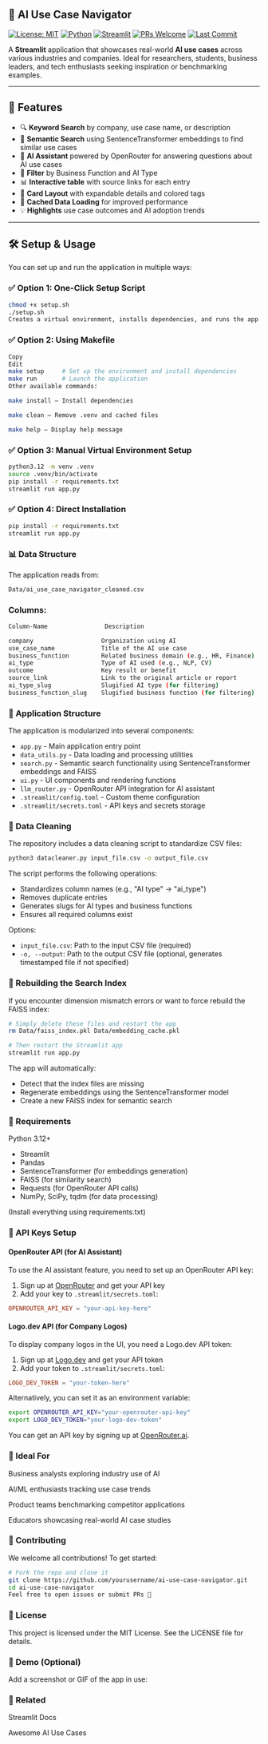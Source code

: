 ## 🚀 AI Use Case Navigator

[![License: MIT](https://img.shields.io/badge/License-MIT-blue.svg)](LICENSE)
[![Python](https://img.shields.io/badge/Python-3.12%2B-blue.svg)](https://www.python.org/downloads/)
[![Streamlit](https://img.shields.io/badge/Built%20with-Streamlit-ff4b4b.svg)](https://streamlit.io/)
[![PRs Welcome](https://img.shields.io/badge/PRs-welcome-brightgreen.svg)](https://github.com/yourusername/ai-use-case-navigator/pulls)
[![Last Commit](https://img.shields.io/github/last-commit/yourusername/ai-use-case-navigator)](https://github.com/yourusername/ai-use-case-navigator/commits)

A **Streamlit** application that showcases real-world **AI use cases** across various industries and companies. Ideal for researchers, students, business leaders, and tech enthusiasts seeking inspiration or benchmarking examples.

---

## 🌟 Features

- 🔍 **Keyword Search** by company, use case name, or description  
- 🔮 **Semantic Search** using SentenceTransformer embeddings to find similar use cases
- 💬 **AI Assistant** powered by OpenRouter for answering questions about AI use cases
- 🧠 **Filter** by Business Function and AI Type  
- 📊 **Interactive table** with source links for each entry  
- 🎨 **Card Layout** with expandable details and colored tags
- 📁 **Cached Data Loading** for improved performance
- 💡 **Highlights** use case outcomes and AI adoption trends

---

## 🛠️ Setup & Usage

You can set up and run the application in multiple ways:

### ✅ Option 1: One-Click Setup Script

```bash
chmod +x setup.sh
./setup.sh
Creates a virtual environment, installs dependencies, and runs the app.
```

### ✅ Option 2: Using Makefile
```bash
Copy
Edit
make setup     # Set up the environment and install dependencies
make run       # Launch the application
Other available commands:

make install – Install dependencies

make clean – Remove .venv and cached files

make help – Display help message
```
### ✅ Option 3: Manual Virtual Environment Setup
```bash
python3.12 -m venv .venv
source .venv/bin/activate
pip install -r requirements.txt
streamlit run app.py    
```
### ✅ Option 4: Direct Installation
```bash
pip install -r requirements.txt
streamlit run app.py
```

### 📊 Data Structure
The application reads from:

```bash
Data/ai_use_case_navigator_cleaned.csv
```

### Columns:
```bash
Column-Name                Description

company                   Organization using AI
use_case_name             Title of the AI use case
business_function         Related business domain (e.g., HR, Finance)
ai_type                   Type of AI used (e.g., NLP, CV)
outcome                   Key result or benefit
source_link               Link to the original article or report
ai_type_slug              Slugified AI type (for filtering)
business_function_slug    Slugified business function (for filtering)
```

### 🧩 Application Structure

The application is modularized into several components:

- `app.py` - Main application entry point
- `data_utils.py` - Data loading and processing utilities
- `search.py` - Semantic search functionality using SentenceTransformer embeddings and FAISS
- `ui.py` - UI components and rendering functions
- `llm_router.py` - OpenRouter API integration for AI assistant
- `.streamlit/config.toml` - Custom theme configuration
- `.streamlit/secrets.toml` - API keys and secrets storage

### 🧹 Data Cleaning
The repository includes a data cleaning script to standardize CSV files:

```bash
python3 datacleaner.py input_file.csv -o output_file.csv
```

The script performs the following operations:
- Standardizes column names (e.g., "AI type" → "ai_type")
- Removes duplicate entries
- Generates slugs for AI types and business functions
- Ensures all required columns exist

Options:
- `input_file.csv`: Path to the input CSV file (required)
- `-o, --output`: Path to the output CSV file (optional, generates timestamped file if not specified)

### 🔄 Rebuilding the Search Index
If you encounter dimension mismatch errors or want to force rebuild the FAISS index:

```bash
# Simply delete these files and restart the app
rm Data/faiss_index.pkl Data/embedding_cache.pkl

# Then restart the Streamlit app
streamlit run app.py
```

The app will automatically:
- Detect that the index files are missing
- Regenerate embeddings using the SentenceTransformer model
- Create a new FAISS index for semantic search

### 📎 Requirements
Python 3.12+

- Streamlit
- Pandas
- SentenceTransformer (for embeddings generation)
- FAISS (for similarity search)
- Requests (for OpenRouter API calls)
- NumPy, SciPy, tqdm (for data processing)

(Install everything using requirements.txt)

### 🔑 API Keys Setup

#### OpenRouter API (for AI Assistant)
To use the AI assistant feature, you need to set up an OpenRouter API key:

1. Sign up at [OpenRouter](https://openrouter.ai/) and get your API key
2. Add your key to `.streamlit/secrets.toml`:

```toml
OPENROUTER_API_KEY = "your-api-key-here"
```

#### Logo.dev API (for Company Logos)
To display company logos in the UI, you need a Logo.dev API token:

1. Sign up at [Logo.dev](https://logo.dev/) and get your API token
2. Add your token to `.streamlit/secrets.toml`:

```toml
LOGO_DEV_TOKEN = "your-token-here"
```

Alternatively, you can set it as an environment variable:

```bash
export OPENROUTER_API_KEY="your-openrouter-api-key"
export LOGO_DEV_TOKEN="your-logo-dev-token"
```

You can get an API key by signing up at [OpenRouter.ai](https://openrouter.ai/).

### 💼 Ideal For
Business analysts exploring industry use of AI

AI/ML enthusiasts tracking use case trends

Product teams benchmarking competitor applications

Educators showcasing real-world AI case studies

### 🤝 Contributing
We welcome all contributions! To get started:

```bash
# Fork the repo and clone it
git clone https://github.com/yourusername/ai-use-case-navigator.git
cd ai-use-case-navigator
Feel free to open issues or submit PRs 🚀
```

### 📄 License
This project is licensed under the MIT License.
See the LICENSE file for details.

### 📸 Demo (Optional)
Add a screenshot or GIF of the app in use:

### 🔗 Related
Streamlit Docs

Awesome AI Use Cases